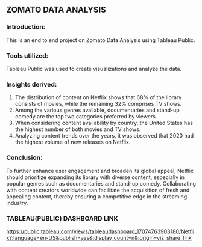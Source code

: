 ## ZOMATO DATA ANALYSIS

### Introduction: 
This is an end to end project on Zomato Data Analysis using Tableau Public.

### Tools utilized:
Tableau Public was used to create visualizations and analyze the data.

### Insights derived:

1) The distribution of content on Netflix shows that 68% of the library consists of movies, while the remaining 32% comprises TV shows.
2) Among the various genres available, documentaries and stand-up comedy are the top two categories preferred by viewers.
3) When considering content availability by country, the United States has the highest number of both movies and TV shows.
4) Analyzing content trends over the years, it was observed that 2020 had the highest volume of new releases on Netflix.

### Conclusion:
To further enhance user engagement and broaden its global appeal, Netflix should prioritize expanding its library with diverse content, especially in popular genres such as documentaries and stand-up comedy. Collaborating with content creators worldwide can facilitate the acquisition of fresh and appealing content, thereby ensuring a competitive edge in the streaming industry.

### TABLEAU(PUBLIC) DASHBOARD LINK

https://public.tableau.com/views/tableaudashboard_17074763903180/Netflix?:language=en-US&publish=yes&:display_count=n&:origin=viz_share_link
